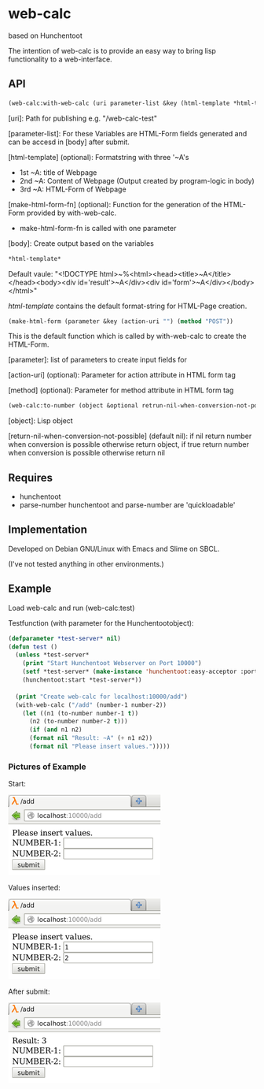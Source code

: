 # web-calc 

based on Hunchentoot

The intention of web-calc is to provide an easy way to bring lisp functionality to a web-interface.

## API

```cl
(web-calc:with-web-calc (uri parameter-list &key (html-template *html-template*) (make-html-form-fn make-html-form) ) [body])
```

[uri]: Path for publishing e.g. "/web-calc-test"

[parameter-list]: For these Variables are HTML-Form fields generated and can be accesd in [body] after submit.

[html-template] (optional): Formatstring with three '~A's
* 1st ~A: title of Webpage
* 2nd ~A: Content of Webpage (Output created by program-logic in body)
* 3rd ~A: HTML-Form of Webpage

[make-html-form-fn] (optional): Function for the generation of the HTML-Form provided by with-web-calc.
* make-html-form-fn is called with one parameter 

[body]: Create output based on the variables

```cl
*html-template*
```
Default vaule:  "&lt;!DOCTYPE html>~%&lt;html>&lt;head>&lt;title>~A&lt;/title>&lt;/head>&lt;body>&lt;div id='result'>~A&lt;/div>&lt;div id='form'>~A&lt;/div>&lt;/body>&lt;/html>"

*html-template* contains the default format-string for HTML-Page creation.


```cl
(make-html-form (parameter &key (action-uri "") (method "POST"))
```
This is the default function which is called by with-web-calc to create the HTML-Form.

[parameter]: list of parameters to create input fields for

[action-uri] (optional): Parameter for action attribute in HTML form tag

[method] (optional): Parameter for method attribute in HTML form tag


```cl
(web-calc:to-number (object &optional retrun-nil-when-conversion-not-possible)
```

[object]: Lisp object

[return-nil-when-conversion-not-possible] (default nil): if nil return number when conversion is possible otherwise return object, if true return number when conversion is possible otherwise return nil

## Requires
* hunchentoot
* parse-number
hunchentoot and parse-number are 'quickloadable'

## Implementation
Developed on Debian GNU/Linux with Emacs and Slime on SBCL.

(I've not tested anything in other environments.)

## Example
Load web-calc and run (web-calc:test)


Testfunction (with parameter for the Hunchentootobject):
```cl
(defparameter *test-server* nil)
(defun test ()
  (unless *test-server*
    (print "Start Hunchentoot Webserver on Port 10000")
    (setf *test-server* (make-instance 'hunchentoot:easy-acceptor :port 10000))
    (hunchentoot:start *test-server*))
  
  (print "Create web-calc for localhost:10000/add")
  (with-web-calc ("/add" (number-1 number-2))
    (let ((n1 (to-number number-1 t))
	  (n2 (to-number number-2 t)))
      (if (and n1 n2)
	  (format nil "Result: ~A" (+ n1 n2))
	  (format nil "Please insert values.")))))
```

### Pictures of Example

Start:

![Start](pictures/001-start.png)

Values inserted:

![Values Inserted](pictures/002-values-inserted.png)

After submit:

![After Submit](pictures/003-after-submit.png)
